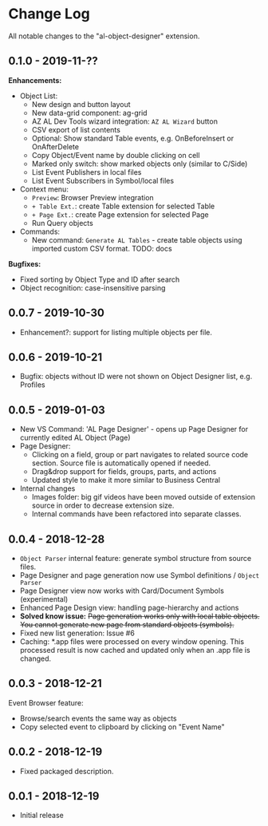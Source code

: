 # Change Log
All notable changes to the "al-object-designer" extension.

## 0.1.0 - 2019-11-??
**Enhancements:**
- Object List:
    - New design and button layout
    - New data-grid component: ag-grid
    - AZ AL Dev Tools wizard integration: `AZ AL Wizard` button
    - CSV export of list contents
    - Optional: Show standard Table events, e.g. OnBeforeInsert or OnAfterDelete
    - Copy Object/Event name by double clicking on cell
    - Marked only switch: show marked objects only (similar to C/Side)
    - List Event Publishers in local files
    - List Event Subscribers in Symbol/local files
- Context menu:
  - `Preview`: Browser Preview integration
  - `+ Table Ext.`: create Table extension for selected Table
  - `+ Page Ext.`: create Page extension for selected Page
  - Run Query objects
- Commands:
  - New command: `Generate AL Tables` - create table objects using imported custom CSV format. TODO: docs

**Bugfixes:**
- Fixed sorting by Object Type and ID after search
- Object recognition: case-insensitive parsing

## 0.0.7 - 2019-10-30
- Enhancement?: support for listing multiple objects per file.

## 0.0.6 - 2019-10-21
- Bugfix: objects without ID were not shown on Object Designer list, e.g. Profiles

## 0.0.5 - 2019-01-03
- New VS Command: 'AL Page Designer' - opens up Page Designer for currently edited AL Object (Page)
- Page Designer: 
    - Clicking on a field, group or part navigates to related source code section. Source file is automatically opened if needed.
    - Drag&drop support for fields, groups, parts, and actions
    - Updated style to make it more similar to Business Central
- Internal changes
    - Images folder: big gif videos have been moved outside of extension source in order to decrease extension size.
    - Internal commands have been refactored into separate classes.

## 0.0.4 - 2018-12-28
- `Object Parser` internal feature: generate symbol structure from source files.
- Page Designer and page generation now use Symbol definitions / `Object Parser`
- Page Designer view now works with Card/Document Symbols (experimental)
- Enhanced Page Design view: handling page-hierarchy and actions
- **Solved know issue:** ~~Page generation works only with local table objects. You cannot generate new page from standard objects (symbols).~~
- Fixed new list generation: Issue #6
- Caching: *.app files were processed on every window opening. This processed result is now cached and updated only when an .app file is changed.

## 0.0.3 - 2018-12-21
Event Browser feature:
- Browse/search events the same way as objects
- Copy selected event to clipboard by clicking on "Event Name"

## 0.0.2 - 2018-12-19
- Fixed packaged description.

## 0.0.1 - 2018-12-19
- Initial release
